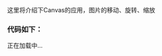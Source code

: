 


这里将介绍下Canvas的应用，图片的移动、旋转、缩放
     

### 代码如下：
<!DOCTYPE html>
<html lang="en">
    <head>
        <meta charset="utf-8">
        <title>Zrender</title>
        <meta name="viewport" content="width=device-width, initial-scale=1.0">
        <script src="jquery-2.1.1/jquery.min.js"></script>
        <script src="zrender/asset/js/esl/esl.js"></script>
        <style type="text/css">
            #mainCanvas{
                margin: 0 auto;
                height: 800px;
                width: 800px;
                min-height: 800px;
                min-width: 800px;
            }
        </style>
    </head>
    <body>
    <div class="container-fluid">
        <div class="col-sm-9 col-sm-offset-12 col-md-10 col-md-offset-2 ">
            <div id="mainCanvas" class="mainCanvas">正在加载中...</div>
        </div>
    </div>

<script type="text/javascript">
    var zr; // 全局可用zrender对象
    var zArea; //区域
    var domMain = document.getElementById('mainCanvas');
    require.config({
        packages: [
            {
                name: 'zrender',
                location: 'zrender/src',
                main: 'zrender'
            }
        ]
    });
    require(
        [
            'zrender',
            'zrender/config',
            'zrender/Storage',
            'zrender/tool/area',
            'zrender/tool/color',
            'zrender/animation/Animation',
            'zrender/shape/Star',
            'zrender/shape/Circle',
            'zrender/shape/Image',
            'zrender/shape/Ring',
            'zrender/shape/BezierCurve'
        ],
    function(zrender, config, Storage, Area, color, Animation, StarShape, CircleShape, ImageShape,RingShape,BezierCurveShape){
            //
            zr = zrender.init( document.getElementById('mainCanvas') );

            //背景底图
            zr.addShape(bgimage = new ImageShape({
                style : {
                    image : "bottom1.png",
                    x : 0,
                    y : 0,
                    width : 800,
                    height : 800,
                    lineWidth : 0
               },
               hoverable : false
            }));                    
        zr.addShape(ring_shape = new RingShape({
                style: {
                    x: 400,
                    y: 400,
                    r0: 165,
                    r :380,
                    brushType : 'both',
                    color : 'rgba(220, 20, 60, 0)',          // rgba supported
                    //strokeColor : color.getColor(5),  // getColor from default palette
                    lineWidth : 1,
                    textPosition :'inside'
                }
            }));
        //添加图片（上图中为了显示效果添加了5张图片，下面代码中只有一次）
        var rotationPI = Math.PI / 180; //旋转角度
        var origin = 1.1;
        zr.addShape(testimg = new ImageShape({
            style : {
                x : 400,
                y : 400,
                image : "jy.png",
                width : 80,
                height : 80
            },
            draggable : true,
            clickable : true,
            onmousewheel: function(params){ //拖动
                var eventTool = require('zrender/tool/event');
                var delta = eventTool.getDelta(params.event);
                var imgx = params.target.style.x; //图片位置 x
                var imgy = params.target.style.y; //图片位置 y
                var imgw = params.target.style.width; //图片宽度 width
                var imgh = params.target.style.height; //图片高度 height
                origin += (delta > 0 ? 1 : -1) * 0.1;
                zr.modShape(params.target.id, {scale : [origin, origin, imgx+imgw/2, imgy+imgh/2]});    
                zr.refresh();
                eventTool.stop(params.event);
            },
            onclick : function(params){
                var imgx = params.target.style.x; //图片位置 x
                var imgy = params.target.style.y; //图片位置 y
                var imgw = params.target.style.width; //图片宽度 width
                var imgh = params.target.style.height; //图片高度 height
                var x = imgx + imgw/2;
                var y = imgy + imgh/2;

                rotationPI = rotationPI > Math.PI * 2 ? rotationPI % (Math.PI * 2) : rotationPI;
                rotationPI += Math.PI * 5 /180;
                 zr.modShape(params.target.id, {
                    rotation: [rotationPI, x, y]
                    });
                zr.refresh();
            },
            ondrift :function( shape, x, y){
                console.info(shape);
            }
        }));
    //获取图片
    ImageURL = function(){
        var ShapeURL = zr.toDataURL();
        return ShapeURL;
    };          
    }
</script>
</body>
</html>
